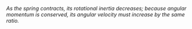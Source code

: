 <script>
	import RotatingSpring from './rotating-spring.svelte'
</script>

<RotatingSpring />

_As the spring contracts, its rotational inertia decreases; because angular momentum is conserved, its angular velocity must increase by the same ratio._
